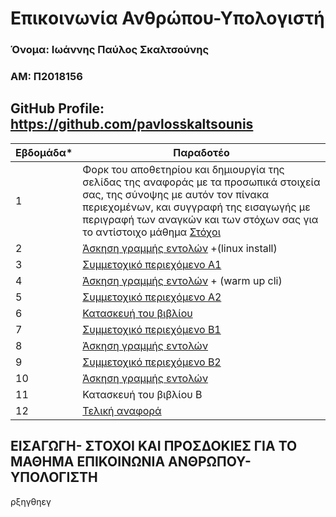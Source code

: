 # Επικοινωνία Ανθρώπου-Υπολογιστή

### Όνομα: Ιωάννης Παύλος Σκαλτσούνης
### ΑΜ: Π2018156
## GitHub Profile: https://github.com/pavlosskaltsounis
| Εβδομάδα* | Παραδοτέο |
| --- | --- |
| 1 | Φορκ του αποθετηρίου και δημιουργία της σελίδας της αναφοράς με τα προσωπικά στοιχεία σας, της σύνοψης με αυτόν τον πίνακα περιεχομένων, και συγγραφή της εισαγωγής με περιγραφή των αναγκών και των στόχων σας για το αντίστοιχο μάθημα [Στόχοι](#στόχοι) |
| 2 | [Άσκηση γραμμής εντολών](#παραδοτέο-2ο-1η-άσκηση-προγραμματισμού) +(linux install) | 
| 3 | [Συμμετοχικό περιεχόμενο A1](#παραδοτέο-3ο-1η-άσκηση-γραμμής-εντολών)|
| 4 | [Άσκηση γραμμής εντολών](#παραδοτέο-4ο-2η-άσκηση-προγραμματισμού) + (warm up cli)
| 5 | [Συμμετοχικό περιεχόμενο A2](#παραδοτέο-5ο-2η-άσκηση-γραμμής-εντολών)|
| 6 | [Κατασκευή του βιβλίου ](#παραδοτέο-6ο-συμμετοχικό-περιεχόμενο) |
| 7 | [Συμμετοχικό περιεχόμενο B1](#παραδοτέο-7ο-3η-άσκηση-γραμμής-εντολών) |
| 8 | [Άσκηση γραμμής εντολών](#παραδοτέο-8ο-3η-άσκηση-προγραμματισμού) |
| 9 | [Συμμετοχικό περιεχόμενο B2](#παραδοτέο-9ο-4η-άσκηση-γραμμής-εντολών)  |
| 10 | [Άσκηση γραμμής εντολών](#παραδοτέο-10ο-συμμετοχικό-περιεχόμενο) |
| 11 | Κατασκευή του βιβλίου Β |
| 12 | [Τελική αναφορά](#τελική-αναφορά) |

## ΕΙΣΑΓΩΓΗ- ΣΤΟΧΟΙ ΚΑΙ ΠΡΟΣΔΟΚΙΕΣ ΓΙΑ ΤΟ ΜΑΘΗΜΑ ΕΠΙΚΟΙΝΩΝΙΑ ΑΝΘΡΩΠΟΥ-ΥΠΟΛΟΓΙΣΤΗ
ρξηγθηεγ
